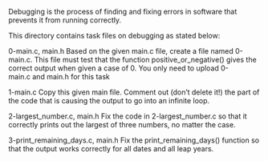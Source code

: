 Debugging is the process of finding and fixing errors in software that prevents it from running correctly.

This directory contains task files on debugging as stated below:

0-main.c, main.h
Based on the given main.c file, create a file named 0-main.c. This file must test that the function positive_or_negative() gives the correct output when given a case of 0. You only need to upload 0-main.c and main.h for this task

1-main.c 
Copy this given main file. Comment out (don’t delete it!) the part of the code that is causing the output to go into an infinite loop.

2-largest_number.c, main.h
Fix the code in 2-largest_number.c so that it correctly prints out the largest of three numbers, no matter the case.

3-print_remaining_days.c, main.h
Fix the print_remaining_days() function so that the output works correctly for all dates and all leap years.
